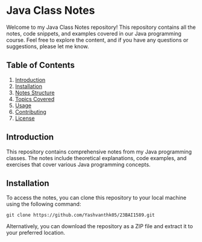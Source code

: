 <h1>Java Class Notes</h1>

<p>Welcome to my Java Class Notes repository! This repository contains all the notes, code snippets, and examples covered in our Java programming course. Feel free to explore the content, and if you have any questions or suggestions, please let me know.</p>

<h2>Table of Contents</h2>
<ol>
    <li><a href="#introduction">Introduction</a></li>
    <li><a href="#installation">Installation</a></li>
    <li><a href="#notes-structure">Notes Structure</a></li>
    <li><a href="#topics-covered">Topics Covered</a></li>
    <li><a href="#usage">Usage</a></li>
    <li><a href="#contributing">Contributing</a></li>
    <li><a href="#license">License</a></li>
</ol>

<h2 id="introduction">Introduction</h2>
<p>This repository contains comprehensive notes from my Java programming classes. The notes include theoretical explanations, code examples, and exercises that cover various Java programming concepts.</p>

<h2 id="installation">Installation</h2>
<p>To access the notes, you can clone this repository to your local machine using the following command:</p>
<pre><code>git clone https://github.com/Yashvanthk05/23BAI1589.git</code></pre>
<p>Alternatively, you can download the repository as a ZIP file and extract it to your preferred location.</p>
